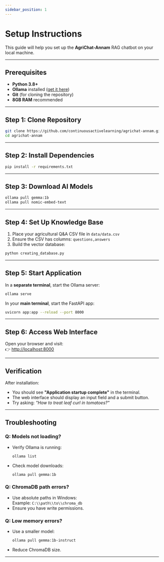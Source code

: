 ```yaml
---
sidebar_position: 1
---
```


# Setup Instructions

This guide will help you set up the **AgriChat-Annam** RAG chatbot on your local machine.

---

## Prerequisites

- **Python 3.8+**
- **Ollama** installed ([get it here](https://ollama.ai))
- **Git** (for cloning the repository)
- **8GB RAM** recommended

---

## Step 1: Clone Repository

```bash
git clone https://github.com/continuousactivelearning/agrichat-annam.git
cd agrichat-annam
```

---


## Step 2: Install Dependencies

```bash
pip install -r requirements.txt
```

---

## Step 3: Download AI Models

```bash
ollama pull gemma:1b
ollama pull nomic-embed-text
```

---

## Step 4: Set Up Knowledge Base

1. Place your agricultural Q&A CSV file in `data/data.csv`
2. Ensure the CSV has columns: `questions,answers`
3. Build the vector database:

```bash
python creating_database.py
```

---

## Step 5: Start Application

In a **separate terminal**, start the Ollama server:

```bash
ollama serve
```

In your **main terminal**, start the FastAPI app:

```bash
uvicorn app:app --reload --port 8000
```

---

## Step 6: Access Web Interface

Open your browser and visit:  
👉 [http://localhost:8000](http://localhost:8000)

---


## Verification

After installation:

- You should see **"Application startup complete"** in the terminal.
- The web interface should display an input field and a submit button.
- Try asking: *"How to treat leaf curl in tomatoes?"*

---

## Troubleshooting

### Q: Models not loading?

- Verify Ollama is running:  
  ```bash
  ollama list
  ```
- Check model downloads:  
  ```bash
  ollama pull gemma:1b
  ```

### Q: ChromaDB path errors?

- Use absolute paths in Windows:  
  Example: `C:\\path\\to\\chroma_db`
- Ensure you have write permissions.

### Q: Low memory errors?

- Use a smaller model:  
  ```bash
  ollama pull gemma:1b-instruct
  ```
- Reduce ChromaDB size.

---

